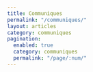 ```yaml
---
title: Communiques
permalink: "/communiques/"
layout: articles
category: communiques
pagination:
  enabled: true
  category: communiques
  permalink: "/page/:num/"
---
```


